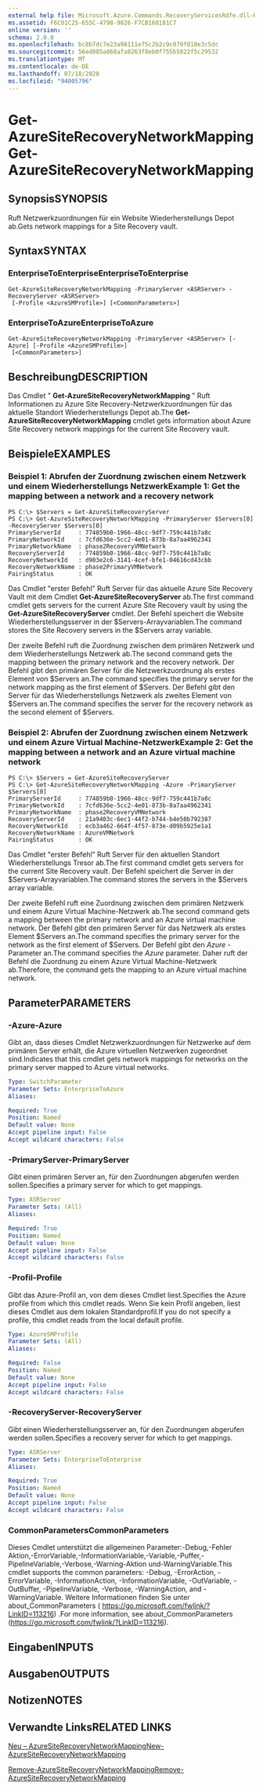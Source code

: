 ```yaml
---
external help file: Microsoft.Azure.Commands.RecoveryServicesRdfe.dll-Help.xml
ms.assetid: F6C01C25-655C-4798-9826-F7CB168181C7
online version: ''
schema: 2.0.0
ms.openlocfilehash: bc8b7dc7e23a98111e75c2b2c9c079f010e3c5dc
ms.sourcegitcommit: 56ed085a868afa8263f8eb0f755b5822f5c29532
ms.translationtype: MT
ms.contentlocale: de-DE
ms.lasthandoff: 07/18/2020
ms.locfileid: "94005796"
---
```

# <span data-ttu-id="3497b-101">Get-AzureSiteRecoveryNetworkMapping</span><span class="sxs-lookup"><span data-stu-id="3497b-101">Get-AzureSiteRecoveryNetworkMapping</span></span>

## <span data-ttu-id="3497b-102">Synopsis</span><span class="sxs-lookup"><span data-stu-id="3497b-102">SYNOPSIS</span></span>
<span data-ttu-id="3497b-103">Ruft Netzwerkzuordnungen für ein Website Wiederherstellungs Depot ab.</span><span class="sxs-lookup"><span data-stu-id="3497b-103">Gets network mappings for a Site Recovery vault.</span></span>

## <span data-ttu-id="3497b-104">Syntax</span><span class="sxs-lookup"><span data-stu-id="3497b-104">SYNTAX</span></span>

### <span data-ttu-id="3497b-105">EnterpriseToEnterprise</span><span class="sxs-lookup"><span data-stu-id="3497b-105">EnterpriseToEnterprise</span></span>
```
Get-AzureSiteRecoveryNetworkMapping -PrimaryServer <ASRServer> -RecoveryServer <ASRServer>
 [-Profile <AzureSMProfile>] [<CommonParameters>]
```

### <span data-ttu-id="3497b-106">EnterpriseToAzure</span><span class="sxs-lookup"><span data-stu-id="3497b-106">EnterpriseToAzure</span></span>
```
Get-AzureSiteRecoveryNetworkMapping -PrimaryServer <ASRServer> [-Azure] [-Profile <AzureSMProfile>]
 [<CommonParameters>]
```

## <span data-ttu-id="3497b-107">Beschreibung</span><span class="sxs-lookup"><span data-stu-id="3497b-107">DESCRIPTION</span></span>
<span data-ttu-id="3497b-108">Das Cmdlet " **Get-AzureSiteRecoveryNetworkMapping** " Ruft Informationen zu Azure Site Recovery-Netzwerkzuordnungen für das aktuelle Standort Wiederherstellungs Depot ab.</span><span class="sxs-lookup"><span data-stu-id="3497b-108">The **Get-AzureSiteRecoveryNetworkMapping** cmdlet gets information about Azure Site Recovery network mappings for the current Site Recovery vault.</span></span>

## <span data-ttu-id="3497b-109">Beispiele</span><span class="sxs-lookup"><span data-stu-id="3497b-109">EXAMPLES</span></span>

### <span data-ttu-id="3497b-110">Beispiel 1: Abrufen der Zuordnung zwischen einem Netzwerk und einem Wiederherstellungs Netzwerk</span><span class="sxs-lookup"><span data-stu-id="3497b-110">Example 1: Get the mapping between a network and a recovery network</span></span>
```
PS C:\> $Servers = Get-AzureSiteRecoveryServer
PS C:\> Get-AzureSiteRecoveryNetworkMapping -PrimaryServer $Servers[0] -RecoveryServer $Servers[0]
PrimaryServerId     : 774859b0-1966-48cc-9df7-759c441b7a8c
PrimaryNetworkId    : 7cfd636e-5cc2-4e01-873b-8a7aa4962341
PrimaryNetworkName  : phase2RecoveryVMNetwork
RecoveryServerId    : 774859b0-1966-48cc-9df7-759c441b7a8c
RecoveryNetworkId   : d903e2c6-3141-4cef-bfe1-04616cd43cbb
RecoveryNetworkName : phase2PrimaryVMNetwork
PairingStatus       : OK
```

<span data-ttu-id="3497b-111">Das Cmdlet "erster Befehl" Ruft Server für das aktuelle Azure Site Recovery Vault mit dem Cmdlet **Get-AzureSiteRecoveryServer** ab.</span><span class="sxs-lookup"><span data-stu-id="3497b-111">The first command cmdlet gets servers for the current Azure Site Recovery vault by using the **Get-AzureSiteRecoveryServer** cmdlet.</span></span>
<span data-ttu-id="3497b-112">Der Befehl speichert die Website Wiederherstellungsserver in der $Servers-Arrayvariablen.</span><span class="sxs-lookup"><span data-stu-id="3497b-112">The command stores the Site Recovery servers in the $Servers array variable.</span></span>

<span data-ttu-id="3497b-113">Der zweite Befehl ruft die Zuordnung zwischen dem primären Netzwerk und dem Wiederherstellungs Netzwerk ab.</span><span class="sxs-lookup"><span data-stu-id="3497b-113">The second command gets the mapping between the primary network and the recovery network.</span></span>
<span data-ttu-id="3497b-114">Der Befehl gibt den primären Server für die Netzwerkzuordnung als erstes Element von $Servers an.</span><span class="sxs-lookup"><span data-stu-id="3497b-114">The command specifies the primary server for the network mapping as the first element of $Servers.</span></span>
<span data-ttu-id="3497b-115">Der Befehl gibt den Server für das Wiederherstellungs Netzwerk als zweites Element von $Servers an.</span><span class="sxs-lookup"><span data-stu-id="3497b-115">The command specifies the server for the recovery network as the second element of $Servers.</span></span>

### <span data-ttu-id="3497b-116">Beispiel 2: Abrufen der Zuordnung zwischen einem Netzwerk und einem Azure Virtual Machine-Netzwerk</span><span class="sxs-lookup"><span data-stu-id="3497b-116">Example 2: Get the mapping between a network and an Azure virtual machine network</span></span>
```
PS C:\> $Servers = Get-AzureSiteRecoveryServer
PS C:\> Get-AzureSiteRecoveryNetworkMapping -Azure -PrimaryServer $Servers[0] 
PrimaryServerId     : 774859b0-1966-48cc-9df7-759c441b7a8c
PrimaryNetworkId    : 7cfd636e-5cc2-4e01-873b-8a7aa4962341
PrimaryNetworkName  : phase2RecoveryVMNetwork
RecoveryServerId    : 21a9403c-6ec1-44f2-b744-b4e50b792387
RecoveryNetworkId   : ecb3a462-664f-4f57-873e-d09b5925e1a1
RecoveryNetworkName : AzureVMNetwork
PairingStatus       : OK
```

<span data-ttu-id="3497b-117">Das Cmdlet "erster Befehl" Ruft Server für den aktuellen Standort Wiederherstellungs Tresor ab.</span><span class="sxs-lookup"><span data-stu-id="3497b-117">The first command cmdlet gets servers for the current Site Recovery vault.</span></span>
<span data-ttu-id="3497b-118">Der Befehl speichert die Server in der $Servers-Arrayvariablen.</span><span class="sxs-lookup"><span data-stu-id="3497b-118">The command stores the servers in the $Servers array variable.</span></span>

<span data-ttu-id="3497b-119">Der zweite Befehl ruft eine Zuordnung zwischen dem primären Netzwerk und einem Azure Virtual Machine-Netzwerk ab.</span><span class="sxs-lookup"><span data-stu-id="3497b-119">The second command gets a mapping between the primary network and an Azure virtual machine network.</span></span>
<span data-ttu-id="3497b-120">Der Befehl gibt den primären Server für das Netzwerk als erstes Element $Servers an.</span><span class="sxs-lookup"><span data-stu-id="3497b-120">The command specifies the primary server for the network as the first element of $Servers.</span></span>
<span data-ttu-id="3497b-121">Der Befehl gibt den *Azure* -Parameter an.</span><span class="sxs-lookup"><span data-stu-id="3497b-121">The command specifies the *Azure* parameter.</span></span>
<span data-ttu-id="3497b-122">Daher ruft der Befehl die Zuordnung zu einem Azure Virtual Machine-Netzwerk ab.</span><span class="sxs-lookup"><span data-stu-id="3497b-122">Therefore, the command gets the mapping to an Azure virtual machine network.</span></span>

## <span data-ttu-id="3497b-123">Parameter</span><span class="sxs-lookup"><span data-stu-id="3497b-123">PARAMETERS</span></span>

### <span data-ttu-id="3497b-124">-Azure</span><span class="sxs-lookup"><span data-stu-id="3497b-124">-Azure</span></span>
<span data-ttu-id="3497b-125">Gibt an, dass dieses Cmdlet Netzwerkzuordnungen für Netzwerke auf dem primären Server erhält, die Azure virtuellen Netzwerken zugeordnet sind.</span><span class="sxs-lookup"><span data-stu-id="3497b-125">Indicates that this cmdlet gets network mappings for networks on the primary server mapped to Azure virtual networks.</span></span>

```yaml
Type: SwitchParameter
Parameter Sets: EnterpriseToAzure
Aliases: 

Required: True
Position: Named
Default value: None
Accept pipeline input: False
Accept wildcard characters: False
```

### <span data-ttu-id="3497b-126">-PrimaryServer</span><span class="sxs-lookup"><span data-stu-id="3497b-126">-PrimaryServer</span></span>
<span data-ttu-id="3497b-127">Gibt einen primären Server an, für den Zuordnungen abgerufen werden sollen.</span><span class="sxs-lookup"><span data-stu-id="3497b-127">Specifies a primary server for which to get mappings.</span></span>

```yaml
Type: ASRServer
Parameter Sets: (All)
Aliases: 

Required: True
Position: Named
Default value: None
Accept pipeline input: False
Accept wildcard characters: False
```

### <span data-ttu-id="3497b-128">-Profil</span><span class="sxs-lookup"><span data-stu-id="3497b-128">-Profile</span></span>
<span data-ttu-id="3497b-129">Gibt das Azure-Profil an, von dem dieses Cmdlet liest.</span><span class="sxs-lookup"><span data-stu-id="3497b-129">Specifies the Azure profile from which this cmdlet reads.</span></span>
<span data-ttu-id="3497b-130">Wenn Sie kein Profil angeben, liest dieses Cmdlet aus dem lokalen Standardprofil.</span><span class="sxs-lookup"><span data-stu-id="3497b-130">If you do not specify a profile, this cmdlet reads from the local default profile.</span></span>

```yaml
Type: AzureSMProfile
Parameter Sets: (All)
Aliases: 

Required: False
Position: Named
Default value: None
Accept pipeline input: False
Accept wildcard characters: False
```

### <span data-ttu-id="3497b-131">-RecoveryServer</span><span class="sxs-lookup"><span data-stu-id="3497b-131">-RecoveryServer</span></span>
<span data-ttu-id="3497b-132">Gibt einen Wiederherstellungsserver an, für den Zuordnungen abgerufen werden sollen.</span><span class="sxs-lookup"><span data-stu-id="3497b-132">Specifies a recovery server for which to get mappings.</span></span>

```yaml
Type: ASRServer
Parameter Sets: EnterpriseToEnterprise
Aliases: 

Required: True
Position: Named
Default value: None
Accept pipeline input: False
Accept wildcard characters: False
```

### <span data-ttu-id="3497b-133">CommonParameters</span><span class="sxs-lookup"><span data-stu-id="3497b-133">CommonParameters</span></span>
<span data-ttu-id="3497b-134">Dieses Cmdlet unterstützt die allgemeinen Parameter:-Debug,-Fehler Aktion,-ErrorVariable,-InformationVariable,-Variable,-Puffer,-PipelineVariable,-Verbose,-Warning-Aktion und-WarningVariable.</span><span class="sxs-lookup"><span data-stu-id="3497b-134">This cmdlet supports the common parameters: -Debug, -ErrorAction, -ErrorVariable, -InformationAction, -InformationVariable, -OutVariable, -OutBuffer, -PipelineVariable, -Verbose, -WarningAction, and -WarningVariable.</span></span> <span data-ttu-id="3497b-135">Weitere Informationen finden Sie unter about_CommonParameters ( https://go.microsoft.com/fwlink/?LinkID=113216) .</span><span class="sxs-lookup"><span data-stu-id="3497b-135">For more information, see about_CommonParameters (https://go.microsoft.com/fwlink/?LinkID=113216).</span></span>

## <span data-ttu-id="3497b-136">Eingaben</span><span class="sxs-lookup"><span data-stu-id="3497b-136">INPUTS</span></span>

## <span data-ttu-id="3497b-137">Ausgaben</span><span class="sxs-lookup"><span data-stu-id="3497b-137">OUTPUTS</span></span>

## <span data-ttu-id="3497b-138">Notizen</span><span class="sxs-lookup"><span data-stu-id="3497b-138">NOTES</span></span>

## <span data-ttu-id="3497b-139">Verwandte Links</span><span class="sxs-lookup"><span data-stu-id="3497b-139">RELATED LINKS</span></span>

[<span data-ttu-id="3497b-140">Neu – AzureSiteRecoveryNetworkMapping</span><span class="sxs-lookup"><span data-stu-id="3497b-140">New-AzureSiteRecoveryNetworkMapping</span></span>](./New-AzureSiteRecoveryNetworkMapping.md)

[<span data-ttu-id="3497b-141">Remove-AzureSiteRecoveryNetworkMapping</span><span class="sxs-lookup"><span data-stu-id="3497b-141">Remove-AzureSiteRecoveryNetworkMapping</span></span>](./Remove-AzureSiteRecoveryNetworkMapping.md)


